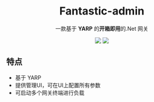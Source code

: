 <h1 align="center">Fantastic-admin</h1>

<p align="center">一款基于 <b>YARP</b> 的<b>开箱即用</b>的.Net 网关</p>

<p align="center">
  <a href="###"><img src="https://img.shields.io/github/license/eddyyuen/Gubon.Gateway?label=%E5%BC%80%E6%BA%90%E5%8D%8F%E8%AE%AE&style=flat-square" /></a>
  <a href="https://github.com/eddyyuen/Gubon.Gateway/releases" target="_blank"><img src="https://img.shields.io/github/v/release/eddyyuen/Gubon.Gateway?label=%E5%BD%93%E5%89%8D%E7%89%88%E6%9C%AC&style=flat-square" /></a>
</p>

## 特点

- 基于 YARP 
- 提供管理UI，可在UI上配置所有参数
- 可启动多个网关终端进行负载
